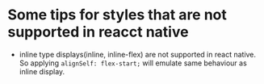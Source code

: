 # Some tips for styles that are not supported in reacct native

* inline type displays(inline, inline-flex) are not supported in react native. So applying ```alignSelf: flex-start;``` will emulate same behaviour as inline display.
